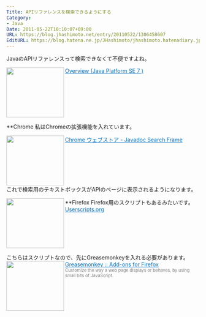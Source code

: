```yaml
---
Title: APIリファレンスを検索できるようにする
Category:
- Java
Date: 2011-05-22T10:10:07+09:00
URL: https://blog.jhashimoto.net/entry/20110522/1306458607
EditURL: https://blog.hatena.ne.jp/JHashimoto/jhashimoto.hatenadiary.jp/atom/entry/12921228815717257678
---
```



JavaのAPIリファレンスって検索できなくて不便ですよね。

<a href="http://docs.oracle.com/javase/7/docs/api/" target="_blank"><img class="alignleft" align="left" border="0" src="http://capture.heartrails.com/150x130/shadow?http://docs.oracle.com/javase/7/docs/api/" alt="" width="150" height="130" /></a><a style="color:#0070C5;" href="http://docs.oracle.com/javase/7/docs/api/" target="_blank">Overview (Java Platform SE 7 )</a><a href="http://docs.oracle.com/javase/7/docs/api/" target="_blank"><img border="0" src="http://b.hatena.ne.jp/entry/image/http://docs.oracle.com/javase/7/docs/api/" alt="" /></a><br><span style="color: #808080;font-size: 80%;"></span><br style="clear:both;" />

**Chrome
私はChromeの拡張機能を入れています。

<a href="https://chrome.google.com/webstore/detail/javadoc-search-frame/mfgkihmpcjjnijmkchojlbccbmhcdfcd" target="_blank"><img class="alignleft" align="left" border="0" src="http://capture.heartrails.com/150x130/shadow?https://chrome.google.com/webstore/detail/javadoc-search-frame/mfgkihmpcjjnijmkchojlbccbmhcdfcd" alt="" width="150" height="130" /></a><a style="color:#0070C5;" href="https://chrome.google.com/webstore/detail/javadoc-search-frame/mfgkihmpcjjnijmkchojlbccbmhcdfcd" target="_blank">Chrome ウェブストア - Javadoc Search Frame</a><a href="https://chrome.google.com/webstore/detail/javadoc-search-frame/mfgkihmpcjjnijmkchojlbccbmhcdfcd" target="_blank"><img border="0" src="http://b.hatena.ne.jp/entry/image/https://chrome.google.com/webstore/detail/javadoc-search-frame/mfgkihmpcjjnijmkchojlbccbmhcdfcd" alt="" /></a><br><span style="color: #808080;font-size: 80%;"></span><br style="clear:both;" />
これで検索用のテキストボックスがAPIのページに表示されるようになります。

**Firefox
Firefox用のスクリプトもあるみたいです。
<a href="http://userscripts.org/search?cref=http%3A%2F%2Fuserscripts.org%2Fcse.xml&cof=FORID%3A9&q=Javadoc+Incremental+Search&x=0&y=0" target="_blank"><img class="alignleft" align="left" border="0" src="http://capture.heartrails.com/150x130/shadow?http://userscripts.org/search?cref=http%3A%2F%2Fuserscripts.org%2Fcse.xml&cof=FORID%3A9&q=Javadoc+Incremental+Search&x=0&y=0" alt="" width="150" height="130" /></a><a style="color:#0070C5;" href="http://userscripts.org/search?cref=http%3A%2F%2Fuserscripts.org%2Fcse.xml&cof=FORID%3A9&q=Javadoc+Incremental+Search&x=0&y=0" target="_blank">Userscripts.org</a><a href="http://b.hatena.ne.jp/entry/http://userscripts.org/search?cref=http%3A%2F%2Fuserscripts.org%2Fcse.xml&cof=FORID%3A9&q=Javadoc+Incremental+Search&x=0&y=0" target="_blank"><img border="0" src="http://b.hatena.ne.jp/entry/image/http://userscripts.org/search?cref=http%3A%2F%2Fuserscripts.org%2Fcse.xml&cof=FORID%3A9&q=Javadoc+Incremental+Search&x=0&y=0" alt="" /></a><br style="clear:both;" />

こちらはスクリプトなので、先にGreasemonkeyを入れる必要があります。
<a href="https://addons.mozilla.org/ja/firefox/addon/greasemonkey/" target="_blank"><img class="alignleft" align="left" border="0" src="http://capture.heartrails.com/150x130/shadow?https://addons.mozilla.org/ja/firefox/addon/greasemonkey/" alt="" width="150" height="130" /></a><a style="color:#0070C5;" href="https://addons.mozilla.org/ja/firefox/addon/greasemonkey/" target="_blank">Greasemonkey :: Add-ons for Firefox</a><a href="https://addons.mozilla.org/ja/firefox/addon/greasemonkey/" target="_blank"><img border="0" src="http://b.hatena.ne.jp/entry/image/https://addons.mozilla.org/ja/firefox/addon/greasemonkey/" alt="" /></a><br><span style="color: #808080;font-size: 80%;">Customize the way a web page displays or behaves, by using small bits of JavaScript.</span><br style="clear:both;" />
